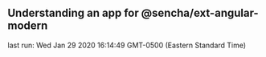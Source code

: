 ## Understanding an app for @sencha/ext-angular-modern

last run: Wed Jan 29 2020 16:14:49 GMT-0500 (Eastern Standard Time)

